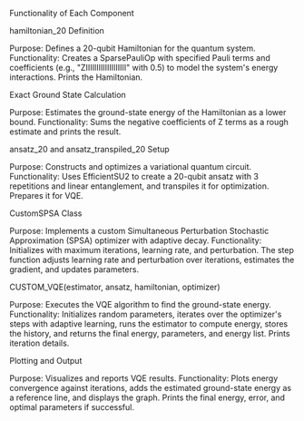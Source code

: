 Functionality of Each Component

hamiltonian_20 Definition

Purpose: Defines a 20-qubit Hamiltonian for the quantum system.
Functionality: Creates a SparsePauliOp with specified Pauli terms and coefficients (e.g., "ZIIIIIIIIIIIIIIIIIII" with 0.5) to model the system's energy interactions. Prints the Hamiltonian.

Exact Ground State Calculation

Purpose: Estimates the ground-state energy of the Hamiltonian as a lower bound.
Functionality: Sums the negative coefficients of Z terms as a rough estimate and prints the result.

ansatz_20 and ansatz_transpiled_20 Setup

Purpose: Constructs and optimizes a variational quantum circuit.
Functionality: Uses EfficientSU2 to create a 20-qubit ansatz with 3 repetitions and linear entanglement, and transpiles it for optimization. Prepares it for VQE.

CustomSPSA Class

Purpose: Implements a custom Simultaneous Perturbation Stochastic Approximation (SPSA) optimizer with adaptive decay.
Functionality: Initializes with maximum iterations, learning rate, and perturbation. The step function adjusts learning rate and perturbation over iterations, estimates the gradient, and updates parameters.

CUSTOM_VQE(estimator, ansatz, hamiltonian, optimizer)

Purpose: Executes the VQE algorithm to find the ground-state energy.
Functionality: Initializes random parameters, iterates over the optimizer's steps with adaptive learning, runs the estimator to compute energy, stores the history, and returns the final energy, parameters, and energy list. Prints iteration details.

Plotting and Output

Purpose: Visualizes and reports VQE results.
Functionality: Plots energy convergence against iterations, adds the estimated ground-state energy as a reference line, and displays the graph. Prints the final energy, error, and optimal parameters if successful.
